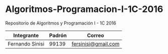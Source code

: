# Algoritmos-Programacion-I-1C-2016
Repositorio de Algoritmos y Programación I - 1C 2016

| Integrante         | Padrón | Correo                   | 
| ------------------ | ------ | ------------------------ | 
| Fernando Sinisi    | 99139  | fersinisi@gmail.com      |